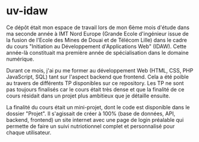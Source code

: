 # uv-idaw

Ce dépôt était mon espace de travail lors de mon 6ème mois d'étude dans ma seconde année à IMT Nord Europe (Grande Ecole d'ingénieur issue de la fusion de l'Ecole des Mines de Douai et de Télécom Lille) dans le cadre du cours "Initiation au Développement d'Applications Web" (IDAW). Cette année-là constituait ma première année de spécialisation dans le domaine numérique.

Durant ce mois, j'ai pu me former au développement Web (HTML, CSS, PHP JavaScript, SQL) tant sur l'aspect backend que frontend. Cela a été poible au travers de différents TP disponibles sur ce repository. Les TP ne sont pas toujours finalisés car le cours était très dense et que la finalité de ce cours résidait dans un projet plus ambitieux que je détaille ensuite.

La finalité du cours était un mini-projet, dont le code est disponible dans le dossier "Projet". Il s'agissait de créer à 100% (base de données, API, backend, frontend) un site internet avec une page de login préalable qui permette de faire un suivi nutriotionnel complet et personnalisé pour chaque utilisateur.
